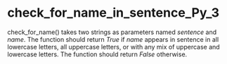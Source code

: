 # check_for_name_in_sentence_Py_3
check_for_name() takes two strings as parameters named _sentence_ and _name_. The function should return _True_ if _name_ appears in sentence in all lowercase letters, all uppercase letters, or with any mix of uppercase and lowercase letters. The function should return _False_ otherwise.
